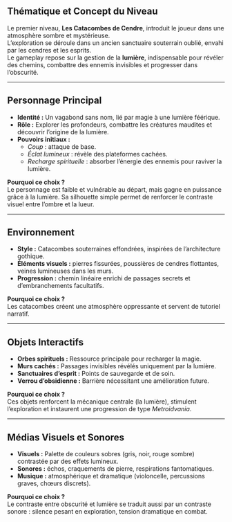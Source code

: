 ## Thématique et Concept du Niveau
Le premier niveau, **Les Catacombes de Cendre**, introduit le joueur dans une atmosphère sombre et mystérieuse.  
L’exploration se déroule dans un ancien sanctuaire souterrain oublié, envahi par les cendres et les esprits.  
Le gameplay repose sur la gestion de la **lumière**, indispensable pour révéler des chemins, combattre des ennemis invisibles et progresser dans l’obscurité.  

---

## Personnage Principal
- **Identité :** Un vagabond sans nom, lié par magie à une lumière féérique.  
- **Rôle :** Explorer les profondeurs, combattre les créatures maudites et découvrir l’origine de la lumière.  
- **Pouvoirs initiaux :**  
  - *Coup* : attaque de base.  
  - *Éclat lumineux* : révèle des plateformes cachées.  
  - *Recharge spirituelle* : absorber l’énergie des ennemis pour raviver la lumière.  

**Pourquoi ce choix ?**  
Le personnage est faible et vulnérable au départ, mais gagne en puissance grâce à la lumière. Sa silhouette simple permet de renforcer le contraste visuel entre l’ombre et la lueur.  

---

## Environnement
- **Style :** Catacombes souterraines effondrées, inspirées de l’architecture gothique.  
- **Éléments visuels :** pierres fissurées, poussières de cendres flottantes, veines lumineuses dans les murs.  
- **Progression :** chemin linéaire enrichi de passages secrets et d’embranchements facultatifs.  

**Pourquoi ce choix ?**  
Les catacombes créent une atmosphère oppressante et servent de tutoriel narratif.  

---

## Objets Interactifs
- **Orbes spirituels :** Ressource principale pour recharger la magie.  
- **Murs cachés :** Passages invisibles révélés uniquement par la lumière.  
- **Sanctuaires d’esprit :** Points de sauvegarde et de soin.  
- **Verrou d’obsidienne :** Barrière nécessitant une amélioration future.  

**Pourquoi ce choix ?**  
Ces objets renforcent la mécanique centrale (la lumière), stimulent l’exploration et instaurent une progression de type *Metroidvania*.  

---

## Médias Visuels et Sonores
- **Visuels :** Palette de couleurs sobres (gris, noir, rouge sombre) contrastée par des effets lumineux.  
- **Sonores :** échos, craquements de pierre, respirations fantomatiques.  
- **Musique :** atmosphérique et dramatique (violoncelle, percussions graves, chœurs discrets).  

**Pourquoi ce choix ?**  
Le contraste entre obscurité et lumière se traduit aussi par un contraste sonore : silence pesant en exploration, tension dramatique en combat.  
